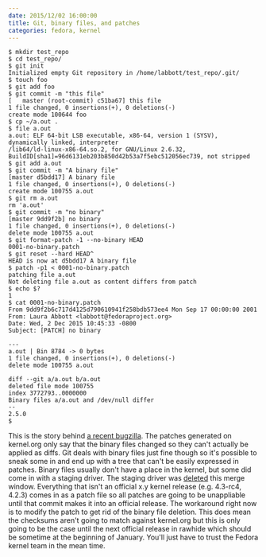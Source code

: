 ```yaml
---
date: 2015/12/02 16:00:00
title: Git, binary files, and patches
categories: fedora, kernel
---
```

	$ mkdir test_repo
	$ cd test_repo/
	$ git init
	Initialized empty Git repository in /home/labbott/test_repo/.git/
	$ touch foo
	$ git add foo
	$ git commit -m "this file"
	[	master (root-commit) c51ba67] this file
	1 file changed, 0 insertions(+), 0 deletions(-)
	create mode 100644 foo
	$ cp ~/a.out .
	$ file a.out
	a.out: ELF 64-bit LSB executable, x86-64, version 1 (SYSV), dynamically linked, interpreter
	/lib64/ld-linux-x86-64.so.2, for GNU/Linux 2.6.32,
	BuildID[sha1]=96d6131eb203b850d42b53a7f5ebc512056ec739, not stripped
	$ git add a.out
	$ git commit -m "A binary file"
	[master d5bdd17] A binary file
	1 file changed, 0 insertions(+), 0 deletions(-)
	create mode 100755 a.out
	$ git rm a.out
	rm 'a.out'
	$ git commit -m "no binary"
	[master 9dd9f2b] no binary
	1 file changed, 0 insertions(+), 0 deletions(-)
	delete mode 100755 a.out
	$ git format-patch -1 --no-binary HEAD
	0001-no-binary.patch
	$ git reset --hard HEAD^
	HEAD is now at d5bdd17 A binary file
	$ patch -p1 < 0001-no-binary.patch
	patching file a.out
	Not deleting file a.out as content differs from patch
	$ echo $?
	1
	$ cat 0001-no-binary.patch
	From 9dd9f2b6c717d4125d790610941f258bdb573ee4 Mon Sep 17 00:00:00 2001
	From: Laura Abbott <labbott@fedoraproject.org>
	Date: Wed, 2 Dec 2015 10:45:33 -0800
	Subject: [PATCH] no binary

	---
	a.out | Bin 8784 -> 0 bytes
	1 file changed, 0 insertions(+), 0 deletions(-)
	delete mode 100755 a.out

	diff --git a/a.out b/a.out
	deleted file mode 100755
	index 3772793..0000000
	Binary files a/a.out and /dev/null differ
	-- 
	2.5.0
	$

This is the story behind
[a recent bugzilla](https://bugzilla.redhat.com/show_bug.cgi?id=1284720).
The patches generated on kernel.org only say that the binary files changed
so they can't actually be applied as diffs.
Git deals with binary files just fine though so it's possible to sneak
some in and end up with a tree that can't be easily expressed in patches.
Binary files usually don't have a place in the kernel, but some
did come in with a staging driver. The staging driver was
[deleted](https://git.kernel.org/cgit/linux/kernel/git/torvalds/linux.git/commit/?id=6512edec48b2ccfe9bb969ce26ebbbcd49de6c4b)
this merge window. Everything that isn't an official x.y kernel release (e.g.
4.3-rc4, 4.2.3) comes in as a patch file so all patches are going to be
unappliable until that commit makes it into an official release. The workaround
right now is to modify the patch to get rid of the binary file deletion. This
does mean the checksums aren't going to match against kernel.org but this is
only going to be the case until the next official release in rawhide which
should be sometime at the beginning of January. You'll just have to
trust the Fedora kernel team in the mean time.
